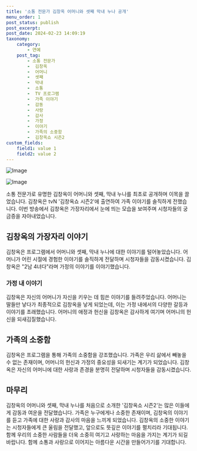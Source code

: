 ```yaml
---
title: '소통 전문가 김창옥 어머니와 셋째 막내 누나 공개'
menu_order: 1
post_status: publish
post_excerpt: 
post_date: 2024-02-23 14:09:19
taxonomy:
    category:
        - 연예
    post_tag:
        - 소통 전문가
        -  김창옥
        -  어머니
        -  셋째
        -  막내
        -  소통
        -  TV 프로그램
        -  가족 이야기
        -  감동
        -  사랑
        -  감사
        -  가정
        -  이야기
        -  가족의 소중함
        -  김창옥쇼 시즌2
custom_fields:
    field1: value 1
    field2: value 2
---
```


![Image](https://ssl.pstatic.net/mimgnews/image/117/2024/02/23/0003808335_001_20240223064303303.jpg?type=w540)

![Image](https://mimgnews.pstatic.net/image/117/2024/02/23/0003808335_002_20240223064303343.jpg?type=w540)

소통 전문가로 유명한 김창옥이 어머니와 셋째, 막내 누나를 최초로 공개하며 이목을 끌었습니다. 김창옥은 tvN '김창옥쇼 시즌2'에 출연하여 가족 이야기를 솔직하게 전했습니다. 이번 방송에서 김창옥은 가장자리에서 눈에 띄는 모습을 보여주며 시청자들의 궁금증을 자아내었습니다.
## 김창옥의 가장자리 이야기
김창옥은 프로그램에서 어머니와 셋째, 막내 누나에 대한 이야기를 털어놓았습니다. 어머니가 어린 시절에 경험한 이야기를 솔직하게 전달하며 시청자들을 감동시켰습니다. 김창옥은 "2남 4녀다"라며 가정의 이야기를 이야기했습니다.
### 가정 내 이야기
김창옥은 자신의 어머니가 자신을 키우는 데 힘쓴 이야기를 들려주었습니다. 어머니는 딸들만 낳다가 최종적으로 김창옥을 낳게 되었는데, 이는 가정 내에서의 다양한 갈등과 이야기를 초래했습니다. 어머니의 애정과 헌신을 김창옥은 감사하게 여기며 어머니의 헌신을 되새김질했습니다.
## 가족의 소중함
김창옥은 프로그램을 통해 가족의 소중함을 강조했습니다. 가족은 우리 삶에서 빼놓을 수 없는 존재이며, 어머니의 헌신과 가정의 중요성을 되새기는 계기가 되었습니다. 김창옥은 자신의 어머니에 대한 사랑과 존경을 분명히 전달하며 시청자들을 감동시켰습니다.
## 마무리
김창옥의 어머니와 셋째, 막내 누나를 처음으로 소개한 '김창옥쇼 시즌2'는 많은 이들에게 감동과 여운을 전달했습니다. 가족은 누구에게나 소중한 존재이며, 김창옥의 이야기를 듣고 가족에 대한 사랑과 감사의 마음을 느끼게 되었습니다. 김창옥의 소중한 이야기는 시청자들에게 큰 울림을 전달했고, 앞으로도 뜻깊은 이야기를 펼치리라 기대됩니다. 함께 우리의 소중한 사람들을 더욱 소중히 여기고 사랑하는 마음을 가지는 계기가 되길 바랍니다. 함께 소통과 사랑으로 이어지는 아름다운 시간을 만들어가기를 기대합니다.
